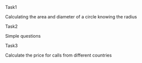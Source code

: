 Task1

Calculating the area and diameter of a circle knowing the radius

Task2

Simple questions

Task3

Calculate the price for calls from different countries